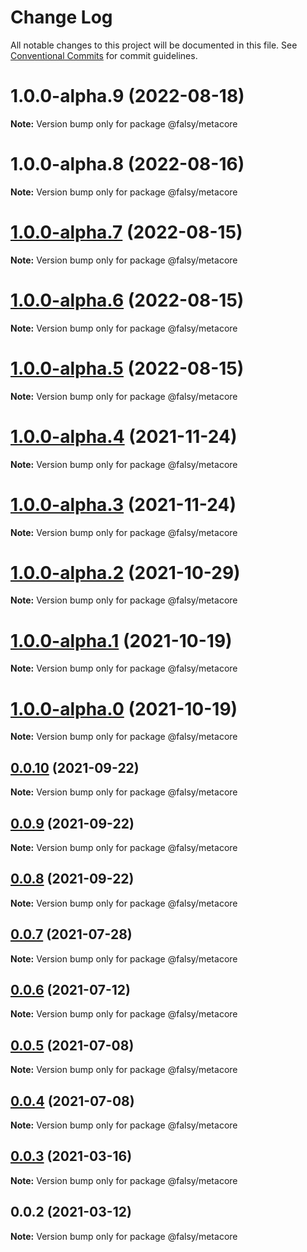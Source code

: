# Change Log

All notable changes to this project will be documented in this file.
See [Conventional Commits](https://conventionalcommits.org) for commit guidelines.

# 1.0.0-alpha.9 (2022-08-18)

**Note:** Version bump only for package @falsy/metacore





# 1.0.0-alpha.8 (2022-08-16)

**Note:** Version bump only for package @falsy/metacore





# [1.0.0-alpha.7](https://github.com/flsy/meta/compare/@falsy/metacore@1.0.0-alpha.6...@falsy/metacore@1.0.0-alpha.7) (2022-08-15)

**Note:** Version bump only for package @falsy/metacore





# [1.0.0-alpha.6](https://github.com/flsy/meta/compare/@falsy/metacore@1.0.0-alpha.5...@falsy/metacore@1.0.0-alpha.6) (2022-08-15)

**Note:** Version bump only for package @falsy/metacore





# [1.0.0-alpha.5](https://github.com/flsy/meta/compare/@falsy/metacore@1.0.0-alpha.4...@falsy/metacore@1.0.0-alpha.5) (2022-08-15)

**Note:** Version bump only for package @falsy/metacore





# [1.0.0-alpha.4](https://github.com/flsy/meta/compare/@falsy/metacore@1.0.0-alpha.3...@falsy/metacore@1.0.0-alpha.4) (2021-11-24)

**Note:** Version bump only for package @falsy/metacore





# [1.0.0-alpha.3](https://github.com/flsy/meta/compare/@falsy/metacore@1.0.0-alpha.2...@falsy/metacore@1.0.0-alpha.3) (2021-11-24)

**Note:** Version bump only for package @falsy/metacore





# [1.0.0-alpha.2](https://github.com/flsy/meta/compare/@falsy/metacore@1.0.0-alpha.1...@falsy/metacore@1.0.0-alpha.2) (2021-10-29)

**Note:** Version bump only for package @falsy/metacore





# [1.0.0-alpha.1](https://github.com/flsy/meta/compare/@falsy/metacore@1.0.0-alpha.0...@falsy/metacore@1.0.0-alpha.1) (2021-10-19)

**Note:** Version bump only for package @falsy/metacore





# [1.0.0-alpha.0](https://github.com/flsy/meta/compare/@falsy/metacore@1.0.0...@falsy/metacore@1.0.0-alpha.0) (2021-10-19)

**Note:** Version bump only for package @falsy/metacore





## [0.0.10](https://github.com/flsy/meta/compare/@falsy/metacore@0.0.9...@falsy/metacore@0.0.10) (2021-09-22)

**Note:** Version bump only for package @falsy/metacore





## [0.0.9](https://github.com/flsy/meta/compare/@falsy/metacore@0.0.8...@falsy/metacore@0.0.9) (2021-09-22)

**Note:** Version bump only for package @falsy/metacore





## [0.0.8](https://github.com/flsy/meta/compare/@falsy/metacore@0.0.6...@falsy/metacore@0.0.8) (2021-09-22)

**Note:** Version bump only for package @falsy/metacore





## [0.0.7](https://github.com/flsy/meta/compare/@falsy/metacore@0.0.6...@falsy/metacore@0.0.7) (2021-07-28)

**Note:** Version bump only for package @falsy/metacore





## [0.0.6](https://github.com/flsy/meta/compare/@falsy/metacore@0.0.5...@falsy/metacore@0.0.6) (2021-07-12)

**Note:** Version bump only for package @falsy/metacore





## [0.0.5](https://github.com/flsy/meta/compare/@falsy/metacore@0.0.4...@falsy/metacore@0.0.5) (2021-07-08)

**Note:** Version bump only for package @falsy/metacore





## [0.0.4](https://github.com/flsy/meta/compare/@falsy/metacore@0.0.3...@falsy/metacore@0.0.4) (2021-07-08)

**Note:** Version bump only for package @falsy/metacore





## [0.0.3](https://github.com/flsy/meta/compare/@falsy/metacore@0.0.2...@falsy/metacore@0.0.3) (2021-03-16)

**Note:** Version bump only for package @falsy/metacore





## 0.0.2 (2021-03-12)

**Note:** Version bump only for package @falsy/metacore
